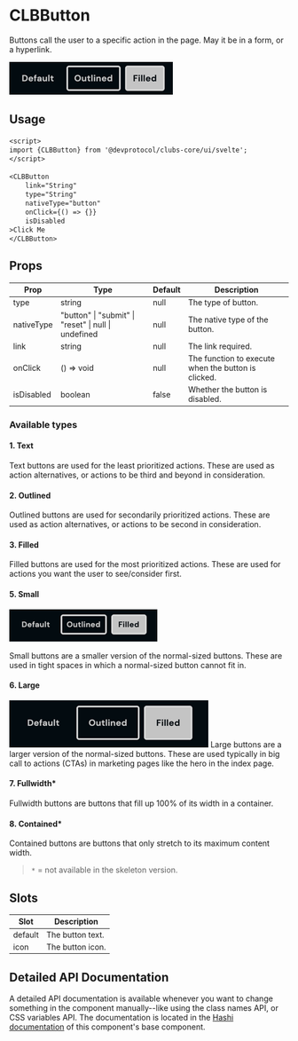 # CLBButton

Buttons call the user to a specific action in the page. May it be in a form, or a hyperlink.

![img.png](../_media/normal-btn.png)

## Usage

```sveltehtml
<script>
import {CLBButton} from '@devprotocol/clubs-core/ui/svelte';
</script>

<CLBButton
	link="String"
	type="String"
	nativeType="button"
	onClick={() => {}}
	isDisabled
>Click Me
</CLBButton>
```

## Props

| Prop       | Type                                                 | Default | Description                                         |
|------------|------------------------------------------------------|---------|-----------------------------------------------------|
| type       | string                                               | null    | The type of button.                                 |
| nativeType | "button" \| "submit" \| "reset" \| null \| undefined | null    | The native type of the button.                      |
| link       | string                                               | null    | The link required.                                  |
| onClick    | () => void                                           | null    | The function to execute when the button is clicked. |
| isDisabled | boolean                                              | false   | Whether the button is disabled.                     |

### Available types

#### 1. Text

Text buttons are used for the least prioritized actions. These are used as action alternatives, or actions to be third
and beyond in consideration.

#### 2. Outlined

Outlined buttons are used for secondarily prioritized actions. These are used as action alternatives, or actions to be
second in consideration.

#### 3. Filled

Filled buttons are used for the most prioritized actions. These are used for actions you want the user to see/consider
first.

#### 5. Small

![img.png](../_media/small-btn.png)

Small buttons are a smaller version of the normal-sized buttons. These are used in tight spaces in which a normal-sized
button cannot fit in.

#### 6. Large

![img.png](../_media/large-btn.png)
Large buttons are a larger version of the normal-sized buttons. These are used typically in big call to actions (CTAs)
in marketing pages like the hero in the index page.

#### 7. Fullwidth\*

Fullwidth buttons are buttons that fill up 100% of its width in a container.

#### 8. Contained\*

Contained buttons are buttons that only stretch to its maximum content width.

> `*` = not available in the skeleton version.

## Slots

| Slot    | Description      |
|---------|------------------|
| default | The button text. |
| icon    | The button icon. |

## Detailed API Documentation

A detailed API documentation is available whenever you want to change something in the component manually--like using
the class names API, or CSS variables API. The documentation is located in
the [Hashi documentation](https://hashi-docs.netlify.app/docs/develop/button) of this component's base component.

